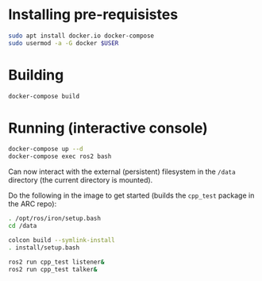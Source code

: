 
# Installing pre-requisistes
```bash
sudo apt install docker.io docker-compose
sudo usermod -a -G docker $USER
```

# Building
```bash
docker-compose build
```

# Running (interactive console)
```bash
docker-compose up --d
docker-compose exec ros2 bash
```

Can now interact with the external (persistent) filesystem in the `/data` directory (the current directory is mounted).

Do the following in the image to get started (builds the `cpp_test` package in the ARC repo):

```bash
. /opt/ros/iron/setup.bash
cd /data

colcon build --symlink-install
. install/setup.bash

ros2 run cpp_test listener&
ros2 run cpp_test talker&
```
